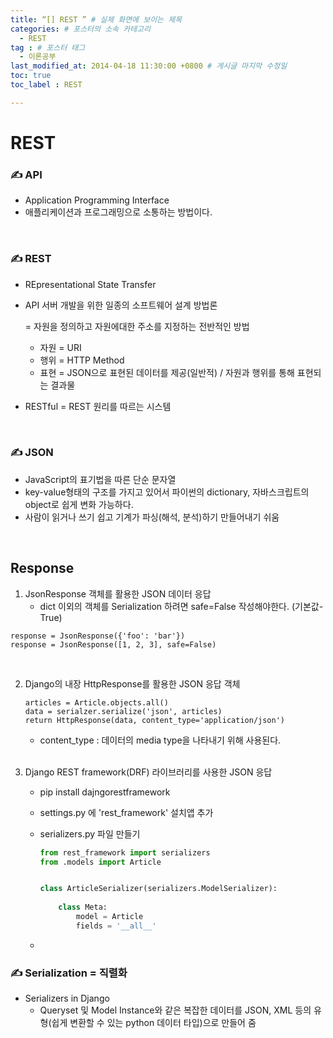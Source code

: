 ```yaml
---
title: “[] REST ” # 실제 화면에 보이는 제목
categories: # 포스터의 소속 카테고리
  - REST
tag : # 포스터 태그
  - 이론공부
last_modified_at: 2014-04-18 11:30:00 +0800 # 게시글 마지막 수정일
toc: true
toc_label : REST

---
```


# REST



### ✍ API

- Application Programming Interface
- 애플리케이션과 프로그래밍으로 소통하는 방법이다.

<br>

### ✍ REST

- REpresentational State Transfer

- API 서버 개발을 위한 일종의 소프트웨어 설계 방법론

  = 자원을 정의하고 자원에대한 주소를 지정하는 전반적인 방법

  - 자원 = URI
  - 행위 = HTTP Method
  - 표현 = JSON으로 표현된 데이터를 제공(일반적) / 자원과 행위를 통해 표현되는 결과물

- RESTful = REST 원리를 따르는 시스템

<br>

### ✍ JSON

- JavaScript의 표기법을 따른 단순 문자열
- key-value형태의 구조를 가지고 있어서 파이썬의 dictionary, 자바스크립트의 object로 쉽게 변화 가능하다.
- 사람이 읽거나 쓰기 쉽고  기계가 파싱(해석, 분석)하기 만들어내기 쉬움

<br>



## Response

1. JsonResponse 객체를 활용한 JSON 데이터 응답	
   - dict 이외의 객체를 Serialization 하려면 safe=False 작성해야한다. (기본값-True)

```django
response = JsonResponse({'foo': 'bar'})
response = JsonResponse([1, 2, 3], safe=False)
```

<br>

2. Django의 내장 HttpResponse를 활용한 JSON 응답 객체

   ```
   articles = Article.objects.all()
   data = serialzer.serialize('json', articles)
   return HttpResponse(data, content_type='application/json')
   ```

   - content_type : 데이터의 media type을 나타내기 위해 사용된다.

   <br>

3. Django REST framework(DRF) 라이브러리를 사용한 JSON 응답

   - pip install dajngorestframework

   - settings.py 에 'rest_framework' 설치앱 추가

   - serializers.py 파일 만들기

     ```python
     from rest_framework import serializers
     from .models import Article
     
     
     class ArticleSerializer(serializers.ModelSerializer):
         
         class Meta:
             model = Article
             fields = '__all__'
     
     ```

   - 

### ✍ Serialization = 직렬화

- Serializers in Django 
  - Queryset 및 Model Instance와 같은 복잡한 데이터를 JSON, XML 등의 유형(쉽게 변환할 수 있는 python 데이터 타입)으로 만들어 줌 



<br>

